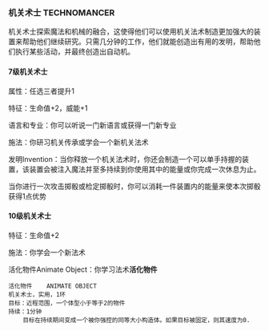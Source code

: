 ### 机关术士	TECHNOMANCER

​		机关术士探索魔法和机械的融合，这使得他们可以使用机关法术制造更加强大的装置来帮助他们继续研究。只需几分钟的工作，他们就能创造出有用的发明，帮助他们执行某些活动，并最终创造出自动机。

#### 7级机关术士

属性：任选三者提升1

特征：生命值+2，威能+1

语言和专业：你可以听说一门新语言或获得一门新专业

施法：你研习机关传承或学会一个新机关法术

发明Invention：当你释放一个机关法术时，你还会制造一个可以单手持握的装置，该装置会被注入魔法并至多持续到你使用其中的能量或你完成一次休息为止。

​		当你进行一次攻击掷骰或检定掷骰时，你可以消耗一件装置内的能量来使本次掷骰获得1点优势

#### 10级机关术士

特征：生命值+2

施法：你学会一个新法术

活化物件Animate Object：你学习法术**活化物件**

```
活化物件	ANIMATE OBJECT
机关术士，实用，1环
目标：近程范围，一个体型小于等于2的物件
持续：1分钟
	目标在持续期间变成一个被你强控的同等大小构造体。如果目标被固定，则其速度为0.
```

